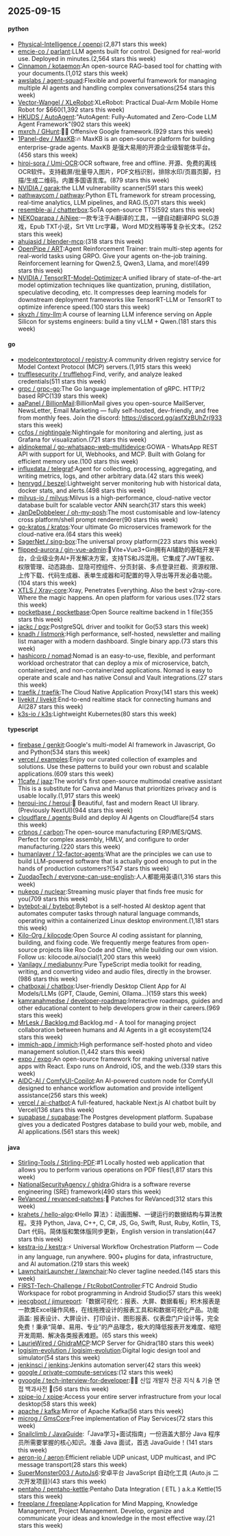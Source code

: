 ## 2025-09-15

#### python
* [Physical-Intelligence / openpi](https://github.com/Physical-Intelligence/openpi):(2,871 stars this week)
* [emcie-co / parlant](https://github.com/emcie-co/parlant):LLM agents built for control. Designed for real-world use. Deployed in minutes.(2,564 stars this week)
* [Cinnamon / kotaemon](https://github.com/Cinnamon/kotaemon):An open-source RAG-based tool for chatting with your documents.(1,012 stars this week)
* [awslabs / agent-squad](https://github.com/awslabs/agent-squad):Flexible and powerful framework for managing multiple AI agents and handling complex conversations(254 stars this week)
* [Vector-Wangel / XLeRobot](https://github.com/Vector-Wangel/XLeRobot):XLeRobot: Practical Dual-Arm Mobile Home Robot for $660(1,392 stars this week)
* [HKUDS / AutoAgent](https://github.com/HKUDS/AutoAgent):"AutoAgent: Fully-Automated and Zero-Code LLM Agent Framework"(902 stars this week)
* [mxrch / GHunt](https://github.com/mxrch/GHunt):🕵️‍♂️ Offensive Google framework.(929 stars this week)
* [1Panel-dev / MaxKB](https://github.com/1Panel-dev/MaxKB):🔥 MaxKB is an open-source platform for building enterprise-grade agents. MaxKB 是强大易用的开源企业级智能体平台。(456 stars this week)
* [hiroi-sora / Umi-OCR](https://github.com/hiroi-sora/Umi-OCR):OCR software, free and offline. 开源、免费的离线OCR软件。支持截屏/批量导入图片，PDF文档识别，排除水印/页眉页脚，扫描/生成二维码。内置多国语言库。(879 stars this week)
* [NVIDIA / garak](https://github.com/NVIDIA/garak):the LLM vulnerability scanner(591 stars this week)
* [pathwaycom / pathway](https://github.com/pathwaycom/pathway):Python ETL framework for stream processing, real-time analytics, LLM pipelines, and RAG.(5,071 stars this week)
* [resemble-ai / chatterbox](https://github.com/resemble-ai/chatterbox):SoTA open-source TTS(592 stars this week)
* [NEKOparapa / AiNiee](https://github.com/NEKOparapa/AiNiee):一款专注于Ai翻译的工具，一键自动翻译RPG SLG游戏，Epub TXT小说，Srt Vtt Lrc字幕，Word MD文档等等复杂长文本。(252 stars this week)
* [ahujasid / blender-mcp](https://github.com/ahujasid/blender-mcp):(318 stars this week)
* [OpenPipe / ART](https://github.com/OpenPipe/ART):Agent Reinforcement Trainer: train multi-step agents for real-world tasks using GRPO. Give your agents on-the-job training. Reinforcement learning for Qwen2.5, Qwen3, Llama, and more!(499 stars this week)
* [NVIDIA / TensorRT-Model-Optimizer](https://github.com/NVIDIA/TensorRT-Model-Optimizer):A unified library of state-of-the-art model optimization techniques like quantization, pruning, distillation, speculative decoding, etc. It compresses deep learning models for downstream deployment frameworks like TensorRT-LLM or TensorRT to optimize inference speed.(100 stars this week)
* [skyzh / tiny-llm](https://github.com/skyzh/tiny-llm):A course of learning LLM inference serving on Apple Silicon for systems engineers: build a tiny vLLM + Qwen.(181 stars this week)

#### go
* [modelcontextprotocol / registry](https://github.com/modelcontextprotocol/registry):A community driven registry service for Model Context Protocol (MCP) servers.(1,915 stars this week)
* [trufflesecurity / trufflehog](https://github.com/trufflesecurity/trufflehog):Find, verify, and analyze leaked credentials(511 stars this week)
* [grpc / grpc-go](https://github.com/grpc/grpc-go):The Go language implementation of gRPC. HTTP/2 based RPC(139 stars this week)
* [aaPanel / BillionMail](https://github.com/aaPanel/BillionMail):BillionMail gives you open-source MailServer, NewsLetter, Email Marketing — fully self-hosted, dev-friendly, and free from monthly fees. Join the discord: https://discord.gg/asfXzBUhZr(933 stars this week)
* [ccfos / nightingale](https://github.com/ccfos/nightingale):Nightingale for monitoring and alerting, just as Grafana for visualization.(721 stars this week)
* [aldinokemal / go-whatsapp-web-multidevice](https://github.com/aldinokemal/go-whatsapp-web-multidevice):GOWA - WhatsApp REST API with support for UI, Webhooks, and MCP. Built with Golang for efficient memory use.(100 stars this week)
* [influxdata / telegraf](https://github.com/influxdata/telegraf):Agent for collecting, processing, aggregating, and writing metrics, logs, and other arbitrary data.(42 stars this week)
* [henrygd / beszel](https://github.com/henrygd/beszel):Lightweight server monitoring hub with historical data, docker stats, and alerts.(498 stars this week)
* [milvus-io / milvus](https://github.com/milvus-io/milvus):Milvus is a high-performance, cloud-native vector database built for scalable vector ANN search(317 stars this week)
* [JanDeDobbeleer / oh-my-posh](https://github.com/JanDeDobbeleer/oh-my-posh):The most customisable and low-latency cross platform/shell prompt renderer(90 stars this week)
* [go-kratos / kratos](https://github.com/go-kratos/kratos):Your ultimate Go microservices framework for the cloud-native era.(64 stars this week)
* [SagerNet / sing-box](https://github.com/SagerNet/sing-box):The universal proxy platform(223 stars this week)
* [flipped-aurora / gin-vue-admin](https://github.com/flipped-aurora/gin-vue-admin):🚀Vite+Vue3+Gin拥有AI辅助的基础开发平台，企业级业务AI+开发解决方案，支持TS和JS混用。它集成了JWT鉴权、权限管理、动态路由、显隐可控组件、分页封装、多点登录拦截、资源权限、上传下载、代码生成器、表单生成器和可配置的导入导出等开发必备功能。(104 stars this week)
* [XTLS / Xray-core](https://github.com/XTLS/Xray-core):Xray, Penetrates Everything. Also the best v2ray-core. Where the magic happens. An open platform for various uses.(172 stars this week)
* [pocketbase / pocketbase](https://github.com/pocketbase/pocketbase):Open Source realtime backend in 1 file(355 stars this week)
* [jackc / pgx](https://github.com/jackc/pgx):PostgreSQL driver and toolkit for Go(53 stars this week)
* [knadh / listmonk](https://github.com/knadh/listmonk):High performance, self-hosted, newsletter and mailing list manager with a modern dashboard. Single binary app.(73 stars this week)
* [hashicorp / nomad](https://github.com/hashicorp/nomad):Nomad is an easy-to-use, flexible, and performant workload orchestrator that can deploy a mix of microservice, batch, containerized, and non-containerized applications. Nomad is easy to operate and scale and has native Consul and Vault integrations.(27 stars this week)
* [traefik / traefik](https://github.com/traefik/traefik):The Cloud Native Application Proxy(141 stars this week)
* [livekit / livekit](https://github.com/livekit/livekit):End-to-end realtime stack for connecting humans and AI(287 stars this week)
* [k3s-io / k3s](https://github.com/k3s-io/k3s):Lightweight Kubernetes(80 stars this week)

#### typescript
* [firebase / genkit](https://github.com/firebase/genkit):Google's multi-model AI framework in Javascript, Go and Python(534 stars this week)
* [vercel / examples](https://github.com/vercel/examples):Enjoy our curated collection of examples and solutions. Use these patterns to build your own robust and scalable applications.(609 stars this week)
* [11cafe / jaaz](https://github.com/11cafe/jaaz):The world's first open-source multimodal creative assistant This is a substitute for Canva and Manus that prioritizes privacy and is usable locally.(1,917 stars this week)
* [heroui-inc / heroui](https://github.com/heroui-inc/heroui):🚀 Beautiful, fast and modern React UI library. (Previously NextUI)(944 stars this week)
* [cloudflare / agents](https://github.com/cloudflare/agents):Build and deploy AI Agents on Cloudflare(54 stars this week)
* [crbnos / carbon](https://github.com/crbnos/carbon):The open-source manufacturing ERP/MES/QMS. Perfect for complex assembly, HMLV, and configure to order manufacturing.(220 stars this week)
* [humanlayer / 12-factor-agents](https://github.com/humanlayer/12-factor-agents):What are the principles we can use to build LLM-powered software that is actually good enough to put in the hands of production customers?(547 stars this week)
* [ZuodaoTech / everyone-can-use-english](https://github.com/ZuodaoTech/everyone-can-use-english):人人都能用英语(1,316 stars this week)
* [nukeop / nuclear](https://github.com/nukeop/nuclear):Streaming music player that finds free music for you(709 stars this week)
* [bytebot-ai / bytebot](https://github.com/bytebot-ai/bytebot):Bytebot is a self-hosted AI desktop agent that automates computer tasks through natural language commands, operating within a containerized Linux desktop environment.(1,181 stars this week)
* [Kilo-Org / kilocode](https://github.com/Kilo-Org/kilocode):Open Source AI coding assistant for planning, building, and fixing code. We frequently merge features from open-source projects like Roo Code and Cline, while building our own vision. Follow us: kilocode.ai/social(1,200 stars this week)
* [Vanilagy / mediabunny](https://github.com/Vanilagy/mediabunny):Pure TypeScript media toolkit for reading, writing, and converting video and audio files, directly in the browser.(986 stars this week)
* [chatboxai / chatbox](https://github.com/chatboxai/chatbox):User-friendly Desktop Client App for AI Models/LLMs (GPT, Claude, Gemini, Ollama...)(159 stars this week)
* [kamranahmedse / developer-roadmap](https://github.com/kamranahmedse/developer-roadmap):Interactive roadmaps, guides and other educational content to help developers grow in their careers.(969 stars this week)
* [MrLesk / Backlog.md](https://github.com/MrLesk/Backlog.md):Backlog.md - A tool for managing project collaboration between humans and AI Agents in a git ecosystem(124 stars this week)
* [immich-app / immich](https://github.com/immich-app/immich):High performance self-hosted photo and video management solution.(1,442 stars this week)
* [expo / expo](https://github.com/expo/expo):An open-source framework for making universal native apps with React. Expo runs on Android, iOS, and the web.(339 stars this week)
* [AIDC-AI / ComfyUI-Copilot](https://github.com/AIDC-AI/ComfyUI-Copilot):An AI-powered custom node for ComfyUI designed to enhance workflow automation and provide intelligent assistance(256 stars this week)
* [vercel / ai-chatbot](https://github.com/vercel/ai-chatbot):A full-featured, hackable Next.js AI chatbot built by Vercel(136 stars this week)
* [supabase / supabase](https://github.com/supabase/supabase):The Postgres development platform. Supabase gives you a dedicated Postgres database to build your web, mobile, and AI applications.(561 stars this week)

#### java
* [Stirling-Tools / Stirling-PDF](https://github.com/Stirling-Tools/Stirling-PDF):#1 Locally hosted web application that allows you to perform various operations on PDF files(1,817 stars this week)
* [NationalSecurityAgency / ghidra](https://github.com/NationalSecurityAgency/ghidra):Ghidra is a software reverse engineering (SRE) framework(490 stars this week)
* [ReVanced / revanced-patches](https://github.com/ReVanced/revanced-patches):🧩 Patches for ReVanced(312 stars this week)
* [krahets / hello-algo](https://github.com/krahets/hello-algo):《Hello 算法》：动画图解、一键运行的数据结构与算法教程。支持 Python, Java, C++, C, C#, JS, Go, Swift, Rust, Ruby, Kotlin, TS, Dart 代码。简体版和繁体版同步更新，English version in translation(447 stars this week)
* [kestra-io / kestra](https://github.com/kestra-io/kestra):⚡ Universal Workflow Orchestration Platform — Code in any language, run anywhere. 900+ plugins for data, infrastructure, and AI automation.(219 stars this week)
* [LawnchairLauncher / lawnchair](https://github.com/LawnchairLauncher/lawnchair):No clever tagline needed.(145 stars this week)
* [FIRST-Tech-Challenge / FtcRobotController](https://github.com/FIRST-Tech-Challenge/FtcRobotController):FTC Android Studio Workspace for robot programming in Android Studio(57 stars this week)
* [jeecgboot / jimureport](https://github.com/jeecgboot/jimureport):「数据可视化：报表、大屏、数据看板」积木报表是一款类Excel操作风格，在线拖拽设计的报表工具和和数据可视化产品。功能涵盖: 报表设计、大屏设计、打印设计、图形报表、仪表盘门户设计等，完全免费！秉承“简单、易用、专业”的产品理念，极大的降低报表开发难度、缩短开发周期、解决各类报表难题。(65 stars this week)
* [LaurieWired / GhidraMCP](https://github.com/LaurieWired/GhidraMCP):MCP Server for Ghidra(180 stars this week)
* [logisim-evolution / logisim-evolution](https://github.com/logisim-evolution/logisim-evolution):Digital logic design tool and simulator(54 stars this week)
* [jenkinsci / jenkins](https://github.com/jenkinsci/jenkins):Jenkins automation server(42 stars this week)
* [google / private-compute-services](https://github.com/google/private-compute-services):(12 stars this week)
* [gyoogle / tech-interview-for-developer](https://github.com/gyoogle/tech-interview-for-developer):👶🏻 신입 개발자 전공 지식 & 기술 면접 백과사전 📖(56 stars this week)
* [xpipe-io / xpipe](https://github.com/xpipe-io/xpipe):Access your entire server infrastructure from your local desktop(58 stars this week)
* [apache / kafka](https://github.com/apache/kafka):Mirror of Apache Kafka(56 stars this week)
* [microg / GmsCore](https://github.com/microg/GmsCore):Free implementation of Play Services(72 stars this week)
* [Snailclimb / JavaGuide](https://github.com/Snailclimb/JavaGuide):「Java学习+面试指南」一份涵盖大部分 Java 程序员所需要掌握的核心知识。准备 Java 面试，首选 JavaGuide！(141 stars this week)
* [aeron-io / aeron](https://github.com/aeron-io/aeron):Efficient reliable UDP unicast, UDP multicast, and IPC message transport(28 stars this week)
* [SuperMonster003 / AutoJs6](https://github.com/SuperMonster003/AutoJs6):安卓平台 JavaScript 自动化工具 (Auto.js 二次开发项目)(43 stars this week)
* [pentaho / pentaho-kettle](https://github.com/pentaho/pentaho-kettle):Pentaho Data Integration ( ETL ) a.k.a Kettle(15 stars this week)
* [freeplane / freeplane](https://github.com/freeplane/freeplane):Application for Mind Mapping, Knowledge Management, Project Management. Develop, organize and communicate your ideas and knowledge in the most effective way.(21 stars this week)
